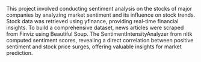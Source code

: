 This project involved conducting sentiment analysis on the stocks of major companies by analyzing market sentiment and its influence on stock trends. Stock data was retrieved using yfinance, providing real-time financial insights. To build a comprehensive dataset, news articles were scraped from Finviz using Beautiful Soup. The SentimentIntensityAnalyzer from nltk computed sentiment scores, revealing a direct correlation between positive sentiment and stock price surges, offering valuable insights for market prediction.
